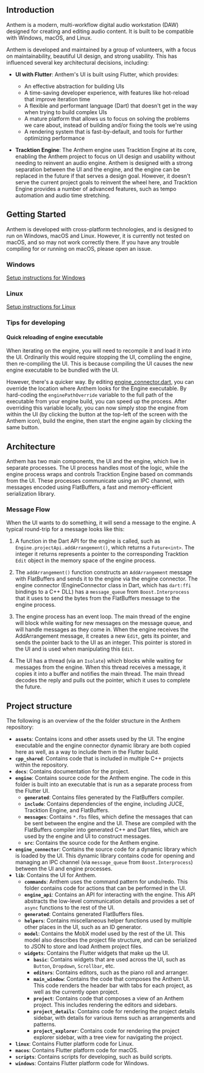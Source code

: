 ## Introduction

Anthem is a modern, multi-workflow digital audio workstation (DAW) designed for creating and editing audio content. It is built to be compatible with Windows, macOS, and Linux.

Anthem is developed and maintained by a group of volunteers, with a focus on maintainability, beautiful UI design, and strong usability. This has influenced several key architectural decisions, including:

- **UI with Flutter**: Anthem's UI is built using Flutter, which provides:
  - An effective abstraction for building UIs
  - A time-saving developer experience, with features like hot-reload that improve iteration time
  - A flexible and performant language (Dart) that doesn't get in the way when trying to build complex UIs
  - A mature platform that allows us to focus on solving the problems we care about, instead of building and/or fixing the tools we're using
  - A rendering system that is fast-by-default, and tools for further optimizing performance

- **Tracktion Engine**: The Anthem engine uses Tracktion Engine at its core, enabling the Anthem project to focus on UI design and usability without needing to reinvent an audio engine. Anthem is designed with a strong separation between the UI and the engine, and the engine can be replaced in the future if that serves a design goal. However, it doesn't serve the current project goals to reinvent the wheel here, and Tracktion Engine provides a number of advanced features, such as tempo automation and audio time stretching.

## Getting Started

Anthem is developed with cross-platform technologies, and is designed to run on Windows, macOS and Linux. However, it is currently not tested on macOS, and so may not work correctly there. If you have any trouble compiling for or running on macOS, please open an issue.

### Windows

[Setup instructions for Windows](./setup_windows.md)

### Linux

[Setup instructions for Linux](./setup_linux.md)

### Tips for developing

#### Quick reloading of engine executable

When iterating on the engine, you will need to recompile it and load it into the UI. Ordinarily this would require stopping the UI, compliing the engine, then re-compiling the UI. This is because compiling the UI causes the new engine executable to be bundled with the UI.

However, there's a quicker way. By editing [engine_connector.dart](../lib/engine_api/engine_connector.dart), you can override the location where Anthem looks for the Engine executable. By hard-coding the `enginePathOverride` variable to the full path of the executable from your engine build, you can speed up the process. After overriding this variable locally, you can now simply stop the engine from within the UI (by clicking the button at the top-left of the screen with the Anthem icon), build the engine, then start the engine again by clicking the same button.

## Architecture

Anthem has two main components, the UI and the engine, which live in separate processes. The UI process handles most of the logic, while the engine process wraps and controls Tracktion Engine based on commands from the UI. These processes communicate using an IPC channel, with messages encoded using FlatBuffers, a fast and memory-efficient serialization library.

### Message Flow

When the UI wants to do something, it will send a message to the engine. A typical round-trip for a message looks like this:

1. A function in the Dart API for the engine is called, such as `Engine.projectApi.addArrangement()`, which returns a `Future<int>`. The integer it returns represents a pointer to the corresponding Tracktion `Edit` object in the memory space of the engine process.

2. The `addArrangement()` function constructs an `AddArrangement` message with FlatBuffers and sends it to the engine via the engine connector. The engine connector (EngineConnector class in Dart, which has `dart:ffi` bindings to a C++ DLL) has a `message_queue` from `Boost.Interprocess` that it uses to send the bytes from the FlatBuffers message to the engine process.

3. The engine process has an event loop. The main thread of the engine will block while waiting for new messages on the message queue, and will handle messages as they come in. When the engine receives the AddArrangement message, it creates a new `Edit`, gets its pointer, and sends the pointer back to the UI as an integer. This pointer is stored in the UI and is used when manipulating this `Edit`.

4. The UI has a thread (via an `Isolate`) which blocks while waiting for messages from the engine. When this thread receives a message, it copies it into a buffer and notifies the main thread. The main thread decodes the reply and pulls out the pointer, which it uses to complete the future.

## Project structure

The following is an overview of the the folder structure in the Anthem repository:

- **`assets`**: Contains icons and other assets used by the UI. The engine executable and the engine connector dynamic library are both copied here as well, as a way to include them in the Flutter build.
- **`cpp_shared`**: Contains code that is included in multiple C++ projects within the repository.
- **`docs`**: Contains documentation for the project.
- **`engine`**: Contains source code for the Anthem engine. The code in this folder is built into an executable that is run as a separate process from the Flutter UI.
  - **`generated`**: Contains files generated by the FlatBuffers compiler.
  - **`include`**: Contains dependencies of the engine, including JUCE, Tracktion Engine, and FlatBuffers.
  - **`messages`**: Contains `*.fbs` files, which define the messages that can be sent between the engine and the UI. These are compiled with the FlatBuffers compiler into generated C++ and Dart files, which are used by the engine and UI to construct messages.
  - **`src`**: Contains the source code for the Anthem engine.
- **`engine_connector`**: Contains the source code for a dynamic library which is loaded by the UI. This dynamic library contains code for opening and managing an IPC channel (via `message_queue` from `Boost.Interprocess`) between the UI and engine processes.
- **`lib`**: Contains the UI for Anthem.
  - **`commands`**: Anthem uses the command pattern for undo/redo. This folder contains code for actions that can be performed in the UI.
  - **`engine_api`**: Contains an API for interacting with the engine. This API abstracts the low-level communication details and provides a set of `async` functions to the rest of the UI.
  - **`generated`**: Contains generated FlatBuffers files.
  - **`helpers`**: Contains miscellaneous helper functions used by multiple other places in the UI, such as an ID generator.
  - **`model`**: Contains the MobX model used by the rest of the UI. This model also describes the project file structure, and can be serialized to JSON to store and load Anthem project files.
  - **`widgets`**: Contains the Flutter widgets that make up the UI.
    - **`basic`**: Contains widgets that are used across the UI, such as `Button`, `Dropdown`, `Scrollbar`, etc.
    - **`editors`**: Contains editors, such as the piano roll and arranger.
    - **`main_window`**: Contains the code that composes the Anthem UI. This code renders the header bar with tabs for each project, as well as the currently open project.
    - **`project`**: Contains code that composes a view of an Anthem project. This includes rendering the editors and sidebars.
    - **`project_details`**: Contains code for rendering the project details sidebar, with details for various items such as arrangements and patterns.
    - **`project_explorer`**: Contains code for rendering the project explorer sidebar, with a tree view for navigating the project.
- **`linux`**: Contains Flutter platform code for Linux.
- **`macos`**: Contains Flutter platform code for macOS.
- **`scripts`**: Contains scripts for developing, such as build scripts.
- **`windows`**: Contains Flutter platform code for Windows.
